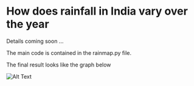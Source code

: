 # How does rainfall in India vary over the year

Details coming soon ... 

The main code is contained in the rainmap.py file.

The final result looks like the graph below

![Alt Text](https://github.com/niranjan305/india-rain-map/blob/master/map.gif)
